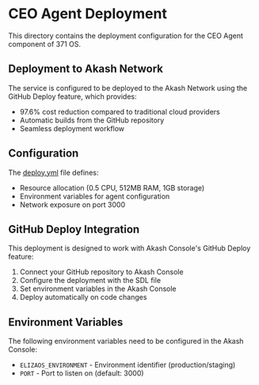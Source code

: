 # CEO Agent Deployment

This directory contains the deployment configuration for the CEO Agent component of 371 OS.

## Deployment to Akash Network

The service is configured to be deployed to the Akash Network using the GitHub Deploy feature, which provides:

- 97.6% cost reduction compared to traditional cloud providers
- Automatic builds from the GitHub repository
- Seamless deployment workflow

## Configuration

The [deploy.yml](deploy.yml) file defines:

- Resource allocation (0.5 CPU, 512MB RAM, 1GB storage)
- Environment variables for agent configuration
- Network exposure on port 3000

## GitHub Deploy Integration

This deployment is designed to work with Akash Console's GitHub Deploy feature:

1. Connect your GitHub repository to Akash Console
2. Configure the deployment with the SDL file
3. Set environment variables in the Akash Console
4. Deploy automatically on code changes

## Environment Variables

The following environment variables need to be configured in the Akash Console:

- `ELIZAOS_ENVIRONMENT` - Environment identifier (production/staging)
- `PORT` - Port to listen on (default: 3000)